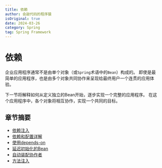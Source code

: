 ```yaml
---
title: 依赖
author: 会敲代码的程序猿
isOriginal: true
date: 2024-03-26
category: Spring
tag: Spring Framework
---
```


# 依赖

企业应用程序通常不是由单个对象（或`Spring`术语中的`Bean`）构成的。
即使是最简单的应用程序，也是由多个对象共同协作来呈现给最终用户一个连贯的应用体验。

下一节将解释如何从定义独立的Bean开始，逐步实现一个完整的应用程序。
在这个应用程序中，各个对象将相互协作，实现一个共同的目标。

## 章节摘要

* [依赖注入](./factory-collaborators.md)
* [依赖和配置详解](./factory-properties-detailed.md)
* [使用depends-on](./factory-dependson.md)
* [延迟初始化的Bean](./factory-lazy-init.md)
* [自动装配协作者](./factory-autowire.md)
* [方法注入](./factory-method-injection.md)

